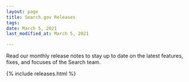 ```yaml
---
layout: page
title: Search.gov Releases
tags: 
date: March 5, 2021
last_modified_at: March 5, 2021

---
```

Read our monthly release notes to stay up to date on the latest features, fixes, and focuses of the Search team.

{% include releases.html %}